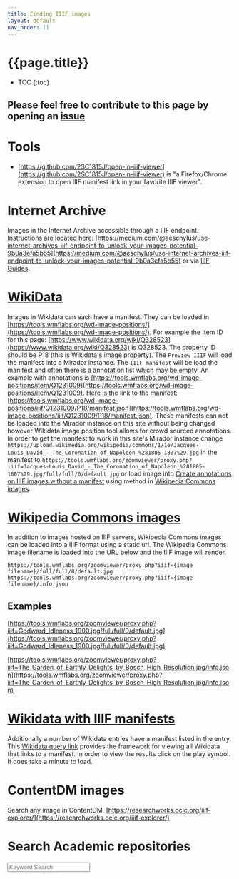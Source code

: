 ```yaml
---
title: Finding IIIF images
layout: default
nav_order: 11
---
```



<script src="{{site.baseurl}}/js/custom-search.js"></script>

<link rel="stylesheet" type="text/css" href="{{site.baseurl}}/css/custom-search.css">

# {{page.title}}

* TOC
{:toc}

## Please feel free to contribute to this page by opening an [issue](https://github.com/dnoneill/annotate/issues/new?assignees=dnoneill&labels=&template=add-resource-to--where-to-find-iiif-.md&title=)

# Tools
* [https://github.com/2SC1815J/open-in-iiif-viewer](https://github.com/2SC1815J/open-in-iiif-viewer) is "a Firefox/Chrome extension to open IIIF manifest link in your favorite IIIF viewer".


# Internet Archive

Images in the Internet Archive accessible through a IIIF endpoint. Instructions are located here: [https://medium.com/@aeschylus/use-internet-archives-iiif-endpoint-to-unlock-your-images-potential-9b0a3efa5b55](https://medium.com/@aeschylus/use-internet-archives-iiif-endpoint-to-unlock-your-images-potential-9b0a3efa5b55) or via [IIIF Guides](https://iiif.io/guides/guides/archive.org/).

# [WikiData](https://commons.wikimedia.org/wiki/Commons:International_Image_Interoperability_Framework)

Images in Wikidata can each have a manifest. They can be loaded in [https://tools.wmflabs.org/wd-image-positions/](https://tools.wmflabs.org/wd-image-positions/). For example the Item ID for this page: [https://www.wikidata.org/wiki/Q328523](https://www.wikidata.org/wiki/Q328523) is Q328523. The property ID should be P18 (this is Wikidata's image property).  The `Preview IIIF` will load the manifest into a Mirador instance. The `IIIF manifest` will be load the manifest and often there is a annotation list which may be empty. An example with annotations is [https://tools.wmflabs.org/wd-image-positions/item/Q1231009](https://tools.wmflabs.org/wd-image-positions/item/Q1231009). Here is the link to the manifest: [https://tools.wmflabs.org/wd-image-positions/iiif/Q1231009/P18/manifest.json](https://tools.wmflabs.org/wd-image-positions/iiif/Q1231009/P18/manifest.json). These manifests can not be loaded into the Mirador instance on this site without being changed however Wikidata image position tool allows for crowd sourced annotations. In order to get the manifest to work in this site's Mirador instance change `https://upload.wikimedia.org/wikipedia/commons/1/1e/Jacques-Louis_David_-_The_Coronation_of_Napoleon_%281805-1807%29.jpg` in the manifest to `https://tools.wmflabs.org/zoomviewer/proxy.php?iiif=Jacques-Louis_David_-_The_Coronation_of_Napoleon_%281805-1807%29.jpg/full/full/0/default.jpg` or load image into [Create annotations on IIIF images without a manifest]({{site.baseurl}}/openseadragon/) using method in  [Wikipedia Commons images](#wikipedia-commons-images).


# [Wikipedia Commons images](https://commons.wikimedia.org/wiki/Commons:International_Image_Interoperability_Framework)

In addition to images hosted on IIIF servers, Wikipedia Commons images can be loaded into a IIIF format using a static url. The Wikipedia Commons image filename is loaded into the URL below and the IIIF image will render.

```
https://tools.wmflabs.org/zoomviewer/proxy.php?iiif={image filename}/full/full/0/default.jpg
https://tools.wmflabs.org/zoomviewer/proxy.php?iiif={image filename}/info.json
```

## Examples
[https://tools.wmflabs.org/zoomviewer/proxy.php?iiif=Godward_Idleness_1900.jpg/full/full/0/default.jpg](https://tools.wmflabs.org/zoomviewer/proxy.php?iiif=Godward_Idleness_1900.jpg/full/full/0/default.jpg)

[https://tools.wmflabs.org/zoomviewer/proxy.php?iiif=The_Garden_of_Earthly_Delights_by_Bosch_High_Resolution.jpg/info.json](https://tools.wmflabs.org/zoomviewer/proxy.php?iiif=The_Garden_of_Earthly_Delights_by_Bosch_High_Resolution.jpg/info.json)

# [Wikidata with IIIF manifests](https://commons.wikimedia.org/wiki/Commons:International_Image_Interoperability_Framework)
Additionally a number of Wikidata entries have a manifest listed in the entry. This [Wikidata query link](https://query.wikidata.org/#%23artworks%20on%20Wikidata%20which%20link%20to%20IIIF%20manifests%0ASELECT%20%3Fitem%20%3FitemLabel%20%3Fcollection%20%3FcollectionLabel%20%3Fiiif_manifest%20%3Fcreator%20%3FcreatorLabel%20%3Finception%20WHERE%20%7B%0A%20%20%3Fitem%20wdt%3AP6108%20%3Fiiif_manifest.%0A%20%20SERVICE%20wikibase%3Alabel%20%7B%20bd%3AserviceParam%20wikibase%3Alanguage%20%22%5BAUTO_LANGUAGE%5D%2Cen%22.%20%7D%0A%20%20OPTIONAL%20%7B%20%3Fitem%20wdt%3AP195%20%3Fcollection.%20%7D%0A%20%20OPTIONAL%20%7B%20%3Fitem%20wdt%3AP170%20%3Fcreator.%20%7D%0A%20%20OPTIONAL%20%7B%20%3Fitem%20wdt%3AP571%20%3Finception.%20%7D%0A%7D) provides the framework for viewing all Wikidata that links to a manifest. In order to view the results click on the play symbol. It does take a minute to load.

# ContentDM images

Search any image in ContentDM. [https://researchworks.oclc.org/iiif-explorer/](https://researchworks.oclc.org/iiif-explorer/)

# Search Academic repositories

<form role="search" id="search">
<div class="search-control">
    <input type="search" id="keyword" name="query"
           placeholder="Keyword Search"
           aria-label="Search institutions">
    <input type="hidden" name="sort" value="atoz">
</div>
</form>
<div id="spinner"><i class="fa fa-spinner fa-spin"></i></div>

<div id="header_info"></div>
<div style="float: left; width: 20%; ">
  <div id="facets">
  </div>
</div>
<div style="float: left; width: 80%; display: none; border: 1px solid #ccc" class="all_results">
  <div id="search_results">
    <div id="searchInfo">
      <span id="number_results"></span>
      <span id="sort_by" class="dropdownsort"><label for="sortSelect">Sort By:</label>
        <select id="sortSelect" name="sort" onchange="changeSort(event);">
          <option value="">Relevance</option>
          <option value="atoz">Name</option>
        </select>
      </span>
    </div>
  </div>
  <ul id="resultslist">
  </ul>
  <div id="pagination"></div>
</div>
<div style="clear:both"><span></span></div>
<script src="{{site.baseurl}}/js/index.js"></script>

<script type="text/javascript">
    function load() {
      const queryString = window.location.search;
      var newUrl = window.location.href;
      if (!queryString){
        document.getElementById('search').submit();
      } else if (queryString != '?query=&sort=atoz'){
        var addTo = window.location.href.indexOf('#search-academic-repositories') == -1 ? '#search-academic-repositories' : '';
        if (queryString.indexOf('query') == -1){
          newUrl = newUrl.replace('?', '?query=&');
        }
        if (addTo || newUrl != window.location.href){
          window.location.href = newUrl + addTo;
        }
      }
      
      loadsearchtemplate();
      document.getElementById('spinner').style.display = 'none';
      }
      window.onload = load;
</script>
